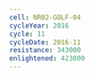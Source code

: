 ```yaml
---
cell: NR02-GOLF-04
cycleYear: 2016
cycle: 11
cycleDate: 2016-11
resistance: 343000
enlightened: 423000
---
```

